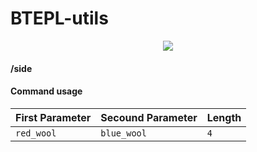 # BTEPL-utils
<p align="center">
  <img src="https://i.postimg.cc/kg622SRr/2025-01-0504-11-47-ezgif-com-video-to-gif-converter.gif">
</p>

#### /side <arg> <arg> <length>

#### Command usage
| First Parameter | Secound Parameter     | Length                |
| :-------- | :------- | :------------------------- |
| `red_wool` | `blue_wool` | `4` |

